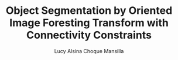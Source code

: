 ---
paperId: 50
author: Lucy Alsina Choque Mansilla
publicationauthor: Choque Mansilla, L. A.
title: Object Segmentation by Oriented Image Foresting Transform with Connectivity Constraints
pdf: Poster_Choque_Lucy.pdf
poster: --
alt: --
type: Poster
topic: Computer Vision
link: https://research.latinxinai.org/papers/neurips/2019/pdf/Poster_Choque_Lucy.pdf
conference: neurips
year: 2019
tags: neurips-2019
location: Vancouver, Canada
---